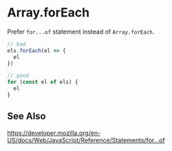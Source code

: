 # Array.forEach

Prefer `for...of` statement instead of `Array.forEach`.

``` js
// bad
els.forEach(el => {
  el
})

// good
for (const el of els) {
  el
}
```

## See Also

https://developer.mozilla.org/en-US/docs/Web/JavaScript/Reference/Statements/for...of
